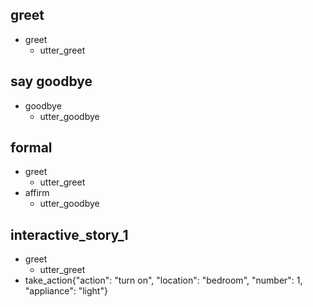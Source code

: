 ## greet
* greet
  - utter_greet

## say goodbye
* goodbye
  - utter_goodbye

## formal
* greet 
  - utter_greet
* affirm
  - utter_goodbye
## interactive_story_1
* greet
    - utter_greet
* take_action{"action": "turn on", "location": "bedroom", "number": 1, "appliance": "light"}
